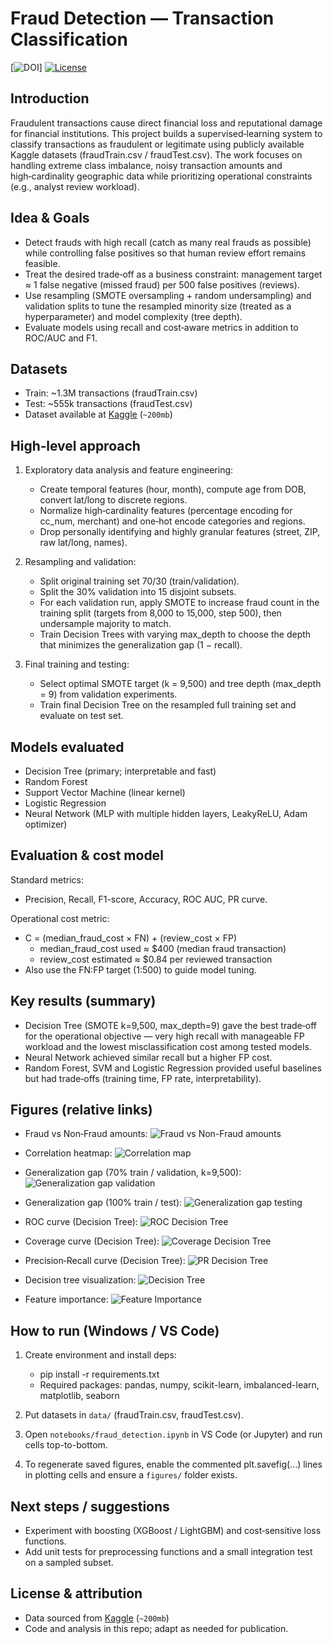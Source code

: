 # Fraud Detection — Transaction Classification
[![DOI](http://dx.doi.org/10.13140/RG.2.2.14500.59525)] [![License](https://img.shields.io/badge/License-Check%20LICENSE-lightgrey)](#license) 

## Introduction

Fraudulent transactions cause direct financial loss and reputational damage for financial institutions. This project builds a supervised‑learning system to classify transactions as fraudulent or legitimate using publicly available Kaggle datasets (fraudTrain.csv / fraudTest.csv). The work focuses on handling extreme class imbalance, noisy transaction amounts and high‑cardinality geographic data while prioritizing operational constraints (e.g., analyst review workload).

## Idea & Goals

- Detect frauds with high recall (catch as many real frauds as possible) while controlling false positives so that human review effort remains feasible.
- Treat the desired trade‑off as a business constraint: management target ≈ 1 false negative (missed fraud) per 500 false positives (reviews).
- Use resampling (SMOTE oversampling + random undersampling) and validation splits to tune the resampled minority size (treated as a hyperparameter) and model complexity (tree depth).
- Evaluate models using recall and cost‑aware metrics in addition to ROC/AUC and F1.

## Datasets

- Train: ~1.3M transactions (fraudTrain.csv)
- Test: ~555k transactions (fraudTest.csv)
- Dataset available at [Kaggle](https://www.kaggle.com/datasets/kartik2112/fraud-detection/data) (`~200mb`)

## High‑level approach

1. Exploratory data analysis and feature engineering:
   - Create temporal features (hour, month), compute age from DOB, convert lat/long to discrete regions.
   - Normalize high‑cardinality features (percentage encoding for cc_num, merchant) and one‑hot encode categories and regions.
   - Drop personally identifying and highly granular features (street, ZIP, raw lat/long, names).

2. Resampling and validation:
   - Split original training set 70/30 (train/validation).
   - Split the 30% validation into 15 disjoint subsets.
   - For each validation run, apply SMOTE to increase fraud count in the training split (targets from 8,000 to 15,000, step 500), then undersample majority to match.
   - Train Decision Trees with varying max_depth to choose the depth that minimizes the generalization gap (1 − recall).

3. Final training and testing:
   - Select optimal SMOTE target (k = 9,500) and tree depth (max_depth = 9) from validation experiments.
   - Train final Decision Tree on the resampled full training set and evaluate on test set.

## Models evaluated

- Decision Tree (primary; interpretable and fast)
- Random Forest
- Support Vector Machine (linear kernel)
- Logistic Regression
- Neural Network (MLP with multiple hidden layers, LeakyReLU, Adam optimizer)

## Evaluation & cost model

Standard metrics:
- Precision, Recall, F1-score, Accuracy, ROC AUC, PR curve.

Operational cost metric:
- C = (median_fraud_cost × FN) + (review_cost × FP)
  - median_fraud_cost used ≈ \$400 (median fraud transaction)
  - review_cost estimated ≈ \$0.84 per reviewed transaction
- Also use the FN:FP target (1:500) to guide model tuning.

## Key results (summary)

- Decision Tree (SMOTE k=9,500, max_depth=9) gave the best trade‑off for the operational objective — very high recall with manageable FP workload and the lowest misclassification cost among tested models.
- Neural Network achieved similar recall but a higher FP cost.
- Random Forest, SVM and Logistic Regression provided useful baselines but had trade‑offs (training time, FP rate, interpretability).

## Figures (relative links)

- Fraud vs Non‑Fraud amounts:
  ![Fraud vs Non-Fraud amounts](./figures/comparingFraudNonFraudAmount.png)

- Correlation heatmap:
  ![Correlation map](./figures/correlationMap.png)

- Generalization gap (70% train / validation, k=9,500):
  ![Generalization gap validation](./figures/generalizationGapValidation.png)

- Generalization gap (100% train / test):
  ![Generalization gap testing](./figures/generalizationGapTesting.png)

- ROC curve (Decision Tree):
  ![ROC Decision Tree](./figures/ROCdecision_tree.png)

- Coverage curve (Decision Tree):
  ![Coverage Decision Tree](./figures/CoverageDecisionTree.png)

- Precision‑Recall curve (Decision Tree):
  ![PR Decision Tree](./figures/PRdecision_tree.png)

- Decision tree visualization:
  ![Decision Tree](./figures/decision_treeTesting.png)

- Feature importance:
  ![Feature Importance](./figures/featureImportance.png)

## How to run (Windows / VS Code)

1. Create environment and install deps:
   - pip install -r requirements.txt
   - Required packages: pandas, numpy, scikit-learn, imbalanced-learn, matplotlib, seaborn

2. Put datasets in `data/` (fraudTrain.csv, fraudTest.csv).

3. Open `notebooks/fraud_detection.ipynb` in VS Code (or Jupyter) and run cells top-to-bottom.

4. To regenerate saved figures, enable the commented plt.savefig(...) lines in plotting cells and ensure a `figures/` folder exists.

## Next steps / suggestions

- Experiment with boosting (XGBoost / LightGBM) and cost‑sensitive loss functions.
- Add unit tests for preprocessing functions and a small integration test on a sampled subset.

## License & attribution

- Data sourced from [Kaggle](https://www.kaggle.com/datasets/kartik2112/fraud-detection/data) (`~200mb`)
- Code and analysis in this repo; adapt as needed for publication.
